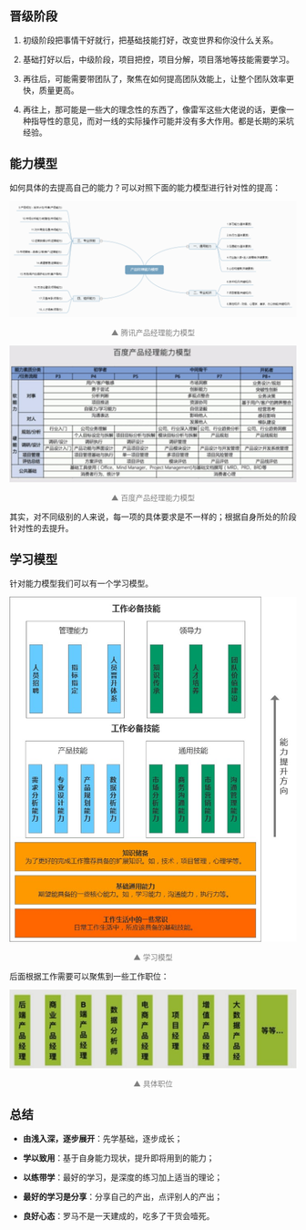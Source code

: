 ## 晋级阶段

1. 初级阶段把事情干好就行，把基础技能打好，改变世界和你没什么关系。

2. 基础打好以后，中级阶段，项目把控，项目分解，项目落地等技能需要学习。

3. 再往后，可能需要带团队了，聚焦在如何提高团队效能上，让整个团队效率更快，质量更高。

4. 再往上，那可能是一些大的理念性的东西了，像雷军这些大佬说的话，更像一种指导性的意见，而对一线的实际操作可能并没有多大作用。都是长期的采坑经验。

## 能力模型

如何具体的去提高自己的能力？可以对照下面的能力模型进行针对性的提高：

![产品经理能力模型](./02_01.png)

<div style="font-size:13px;color:gray;text-align:center">▲ 腾讯产品经理能力模型</div>

![百度产品经理能力模型](./02_02.jpg)
<div style="font-size:13px;color:gray;text-align:center">▲ 百度产品经理能力模型</div>

其实，对不同级别的人来说，每一项的具体要求是不一样的；根据自身所处的阶段针对性的去提升。

## 学习模型

针对能力模型我们可以有一个学习模型。

![学习模型](./02_03.jpg)

<div style="font-size:13px;color:gray;text-align:center">▲ 学习模型</div>

后面根据工作需要可以聚焦到一些工作职位：

![职位](./02_04.jpg)

<div style="font-size:13px;color:gray;text-align:center">▲ 具体职位</div>

## 总结

* **由浅入深，逐步展开**：先学基础，逐步成长；

* **学以致用**：基于自身能力现状，提升即将用到的能力；

* **以练带学**：最好的学习，是深度的练习加上适当的理论；

* **最好的学习是分享**：分享自己的产出，点评别人的产出；

* **良好心态**：罗马不是一天建成的，吃多了干货会噎死。